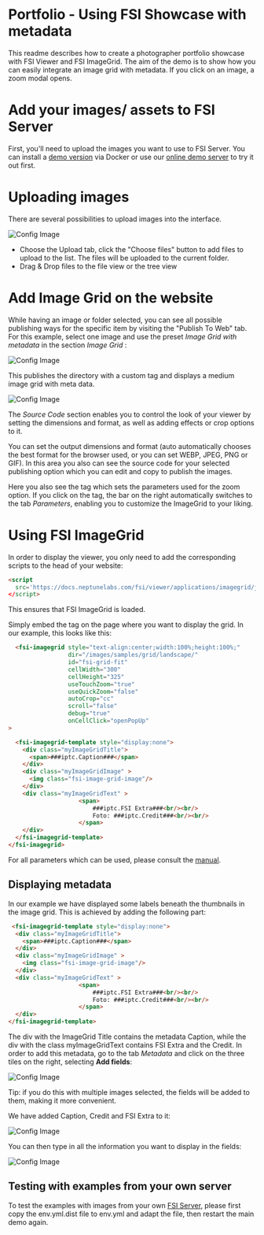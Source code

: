 # Portfolio - Using FSI Showcase with metadata

This readme describes how to create a photographer portfolio showcase with FSI Viewer and FSI ImageGrid.
The aim of the demo is to show how you can easily integrate an image grid with metadata. If you click on an
image, a zoom modal opens.

# Add your images/ assets to FSI Server

First, you'll need to upload the images you want to use to FSI Server.
You can install a [demo version](https://www.neptunelabs.com/get/) via Docker or use our [online demo server](https://demo.fsi-server.com/fsi/interface/) to try it out first.

# Uploading images

There are several possibilities to upload images into the interface.

![Config Image](readme-portfolio.png)

- Choose the Upload tab, click the "Choose files" button to add files to upload to the list. The files will be uploaded to the current folder.
- Drag & Drop files to the file view or the tree view

# Add Image Grid on the website

While having an image or folder selected, you can see all possible publishing ways for the specific item by visiting the "Publish To Web" tab.
For this example, select one image and use the preset *Image Grid with metadata* in the section *Image Grid* :

![Config Image](readme-portfolio-1.png)

This publishes the directory with a custom <fsi-imagegrid> tag and displays a medium image grid with meta data.


![Config Image](readme-portfolio-2.png)

The *Source Code* section enables you to control the look of your viewer by setting the dimensions and format, as well as adding effects or crop options to it.

You can set the output dimensions and format (auto automatically chooses the best format for the browser used, or you can set WEBP, JPEG, PNG or GIF).
In this area you also can see the source code for your selected publishing option which you can edit and copy to publish the images.

Here you also see the <fsi-imagegrid> tag which sets the parameters used for the zoom option.
If you click on the tag, the bar on the right automatically switches to the tab *Parameters*, enabling you to customize the ImageGrid to your liking.

# Using FSI ImageGrid

In order to display the viewer, you only need to add the corresponding scripts
to the head of your website:

```html
<script
  src='https://docs.neptunelabs.com/fsi/viewer/applications/imagegrid/js/fsiimagegrid.js'
</script>
```
This ensures that FSI ImageGrid is loaded.

Simply embed the <fsi-imagegrid> tag on the page where you want to display the grid.
In our example, this looks like this:

```html
  <fsi-imagegrid style="text-align:center;width:100%;height:100%;"
                 dir="/images/samples/grid/landscape/"
                 id="fsi-grid-fit"
                 cellWidth="300"
                 cellHeight="325"
                 useTouchZoom="true"
                 useQuickZoom="false"
                 autoCrop="cc"
                 scroll="false"
                 debug="true"
                 onCellClick="openPopUp"
>

  <fsi-imagegrid-template style="display:none">
    <div class="myImageGridTitle">
      <span>###iptc.Caption###</span>
    </div>
    <div class="myImageGridImage" >
      <img class="fsi-image-grid-image"/>
    </div>
    <div class="myImageGridText" >
					<span>
						###iptc.FSI Extra###<br/><br/>
						Foto: ###iptc.Credit###<br/><br/>
					</span>
    </div>
  </fsi-imagegrid-template>
</fsi-imagegrid>
```

For all parameters which can be used, please consult the [manual](https://docs.neptunelabs.com/fsi-viewer/latest/fsi-viewer).

## Displaying metadata

In our example we have displayed some labels beneath the thumbnails in the image grid.
This is achieved by adding the following part:

```html
 <fsi-imagegrid-template style="display:none">
  <div class="myImageGridTitle">
    <span>###iptc.Caption###</span>
  </div>
  <div class="myImageGridImage" >
    <img class="fsi-image-grid-image"/>
  </div>
  <div class="myImageGridText" >
					<span>
						###iptc.FSI Extra###<br/><br/>
						Foto: ###iptc.Credit###<br/><br/>
					</span>
  </div>
</fsi-imagegrid-template>
```

The div with the ImageGrid Title contains the metadata Caption, while the div with the class myImageGridText contains FSI Extra and the Credit.
In order to add this metadata, go to the tab *Metadata* and click on the three tiles on the right, selecting **Add fields**:

![Config Image](readme-portfolio-3.png)

Tip: if you do this with multiple images selected, the fields will be added to them, making it more convenient.

We have added Caption, Credit and FSI Extra to it:

![Config Image](readme-portfolio-4.png)

You can then type in all the information you want to display in the fields:

![Config Image](readme-portfolio-5.png)

## Testing with examples from your own server

To test the examples with images from your own [FSI Server](https://www.neptunelabs.com/fsi-server/), please first copy the env.yml.dist file to env.yml and adapt the file, then restart the main demo again.
